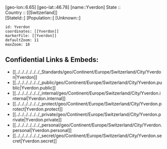 ﻿---
location: [46.78,6.65] 
mapzoom: [7,12] 
mapmarker: city 
type: City
tags:
- geo/City


SpocWebEntityId: 35760
isDeleted: false
confidential: public

---
[geo-lon::6.65] 
[geo-lat::46.78] 
[name::Yverdon] 
State ::  
Country :: [[Switzerland]]  
[StateId::] 
[Population::] 
[Unknown::] 


```leaflet
id: Yverdon
coordinates: [[Yverdon]] 
markerFile: [[Yverdon]] 
defaultZoom: 11 
maxZoom: 18
```


## Confidential Links & Embeds: 
- [[../../../../../../_Standards/geo/Continent/Europe/Switzerland/City/Yverdon|Yverdon]] 
- [[../../../../../../_public/geo/Continent/Europe/Switzerland/City/Yverdon.public|Yverdon.public]] 
- [[../../../../../../_internal/geo/Continent/Europe/Switzerland/City/Yverdon.internal|Yverdon.internal]] 
- [[../../../../../../_protect/geo/Continent/Europe/Switzerland/City/Yverdon.protect|Yverdon.protect]] 
- [[../../../../../../_private/geo/Continent/Europe/Switzerland/City/Yverdon.private|Yverdon.private]] 
- [[../../../../../../_personal/geo/Continent/Europe/Switzerland/City/Yverdon.personal|Yverdon.personal]] 
- [[../../../../../../_secret/geo/Continent/Europe/Switzerland/City/Yverdon.secret|Yverdon.secret]] 
